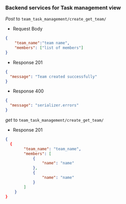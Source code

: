 ### Backend services for Task management view

_Post_ to `team_task_management/create_get_team/`

- Request Body

```json
{
	"team_name":"team name",
	"members": ["list of members"]
}
```

- Response 201

```json
{
  "message": "Team created successfully"
}
```

- Response 400

```json
{
  "message": "serializer.errors"
}
```

_get_ to `team_task_management/create_get_team/`

- Response 201

```json
{
  {
		"team_name": "team_name",
		"members": [
			{
				"name": "name"
			},
			{
				"name": "name"
			}
		]
	}
}